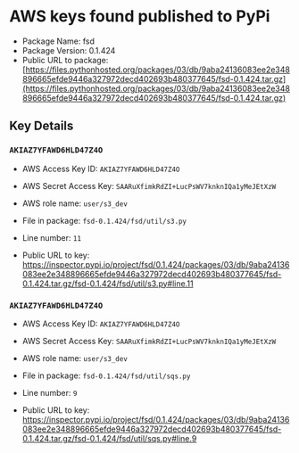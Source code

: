 # AWS keys found published to PyPi

* Package Name: fsd
* Package Version: 0.1.424
* Public URL to package: [https://files.pythonhosted.org/packages/03/db/9aba24136083ee2e348896665efde9446a327972decd402693b480377645/fsd-0.1.424.tar.gz](https://files.pythonhosted.org/packages/03/db/9aba24136083ee2e348896665efde9446a327972decd402693b480377645/fsd-0.1.424.tar.gz)

## Key Details

### `AKIAZ7YFAWD6HLD47Z4O`

* AWS Access Key ID: `AKIAZ7YFAWD6HLD47Z4O`
* AWS Secret Access Key: `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` 
* AWS role name: `user/s3_dev`
* File in package: `fsd-0.1.424/fsd/util/s3.py`
* Line number: `11`

* Public URL to key: https://inspector.pypi.io/project/fsd/0.1.424/packages/03/db/9aba24136083ee2e348896665efde9446a327972decd402693b480377645/fsd-0.1.424.tar.gz/fsd-0.1.424/fsd/util/s3.py#line.11



### `AKIAZ7YFAWD6HLD47Z4O`

* AWS Access Key ID: `AKIAZ7YFAWD6HLD47Z4O`
* AWS Secret Access Key: `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` 
* AWS role name: `user/s3_dev`
* File in package: `fsd-0.1.424/fsd/util/sqs.py`
* Line number: `9`

* Public URL to key: https://inspector.pypi.io/project/fsd/0.1.424/packages/03/db/9aba24136083ee2e348896665efde9446a327972decd402693b480377645/fsd-0.1.424.tar.gz/fsd-0.1.424/fsd/util/sqs.py#line.9


